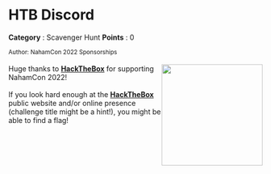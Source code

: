 # HTB Discord

**Category** : Scavenger Hunt
**Points** : 0

<small>Author: NahamCon 2022 Sponsorships</small><br><br>
<img width="200px" class="img-fluid" style="float:right" src="https://johnhammond.org/static/misc/htb.png">
Huge thanks to <b><a href="https://hackthebox.eu/">HackTheBox</a></b> for supporting NahamCon 2022!<br><br>
If you look hard enough at the <b><a href="https://hackthebox.eu/">HackTheBox</a></b> public website and/or online presence (challenge title might be a hint!), you might be able to find a flag!




